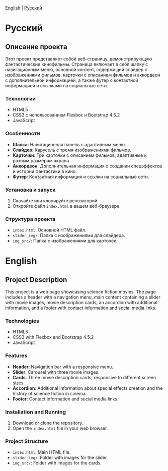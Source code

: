 [English](#english) | [Русский](#русский)

# Русский

## Описание проекта
Этот проект представляет собой веб-страницу, демонстрирующую фантастические кинофильмы. Страница включает в себя шапку с навигационным меню, основной контент, содержащий слайдер с изображениями фильмов, карточки с описанием фильмов и аккордеон с дополнительной информацией, а также футер с контактной информацией и ссылками на социальные сети.

### Технологии
- HTML5
- CSS3 с использованием Flexbox и Bootstrap 4.5.2
- JavaScript

### Особенности
- **Шапка**: Навигационная панель с адаптивным меню.
- **Слайдер**: Карусель с тремя изображениями фильмов.
- **Карточки**: Три карточки с описанием фильмов, адаптивные к разным размерам экрана.
- **Аккордеон**: Дополнительная информация о создании спецэффектов и истории фантастики в кино.
- **Футер**: Контактная информация и ссылки на социальные сети.

### Установка и запуск
1. Скачайте или клонируйте репозиторий.
2. Откройте файл `index.html` в вашем веб-браузере.

### Структура проекта
- `index.html`: Основной HTML файл.
- `slider_img/`: Папка с изображениями для слайдера.
- `img_src/`: Папка с изображениями для карточек.

# English

## Project Description
This project is a web page showcasing science fiction movies. The page includes a header with a navigation menu, main content containing a slider with movie images, movie description cards, an accordion with additional information, and a footer with contact information and social media links.

### Technologies
- HTML5
- CSS3 with Flexbox and Bootstrap 4.5.2
- JavaScript

### Features
- **Header**: Navigation bar with a responsive menu.
- **Slider**: Carousel with three movie images.
- **Cards**: Three movie description cards, responsive to different screen sizes.
- **Accordion**: Additional information about special effects creation and the history of science fiction in cinema.
- **Footer**: Contact information and social media links.

### Installation and Running
1. Download or clone the repository.
2. Open the `index.html` file in your web browser.

### Project Structure
- `index.html`: Main HTML file.
- `slider_img/`: Folder with images for the slider.
- `img_src/`: Folder with images for the cards.
